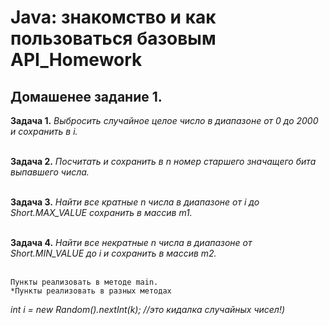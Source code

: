 # Java: знакомство и как пользоваться базовым API_Homework
##  Домашенее задание 1.
**Задача 1.** *Выбросить случайное целое число в диапазоне от 0 до 2000 и сохранить в i.* <br>
<br>

**Задача 2.** *Посчитать и сохранить в n номер старшего значащего бита выпавшего числа.* <br>
<br>

**Задача 3.** *Найти все кратные n числа в диапазоне от i до Short.MAX_VALUE сохранить в массив m1.* <br>
<br>

**Задача 4.** *Найти все некратные n числа в диапазоне от Short.MIN_VALUE до i и сохранить в массив m2.* <br>
<br>

```
Пункты реализовать в методе main.
*Пункты реализовать в разных методах
``` 
*int i = new Random().nextInt(k); //это кидалка случайных чисел!)*
<br>

